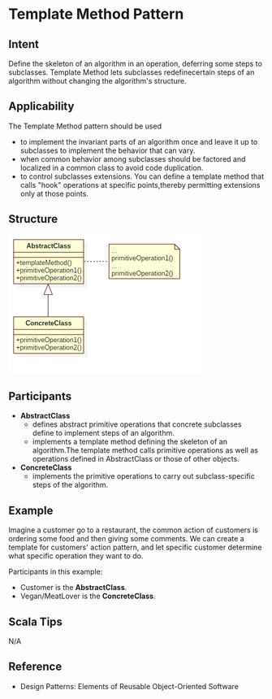 # Template Method Pattern


## Intent
Define the skeleton of an algorithm in an operation, deferring some steps to
subclasses. Template Method lets subclasses redefinecertain steps of an algorithm
without changing the algorithm's structure.


## Applicability
The Template Method pattern should be used
* to implement the invariant parts of an algorithm once and leave it up to subclasses to implement the behavior that can vary.
* when common behavior among subclasses should be factored and localized in a common class to avoid code duplication.
* to control subclasses extensions. You can define a template method that calls
"hook" operations at specific points,thereby permitting extensions only at those points.


## Structure
![template](./etc/template.png)


## Participants
* **AbstractClass**
    - defines abstract primitive operations that concrete subclasses define to implement steps of an algorithm.
    - implements a template method defining the skeleton of an algorithm.The template method calls primitive
    operations as well as operations defined in AbstractClass or those of other objects.
* **ConcreteClass**
    - implements the primitive operations to carry out subclass-specific steps of the algorithm.


## Example
Imagine a customer go to a restaurant, the common action of customers is ordering some food and then giving some comments.
We can create a template for customers' action pattern, and let specific customer determine what specific operation they want to do.

Participants in this example:
* Customer is the **AbstractClass**.
* Vegan/MeatLover is the **ConcreteClass**.


## Scala Tips
N/A


## Reference
* Design Patterns: Elements of Reusable Object-Oriented Software

